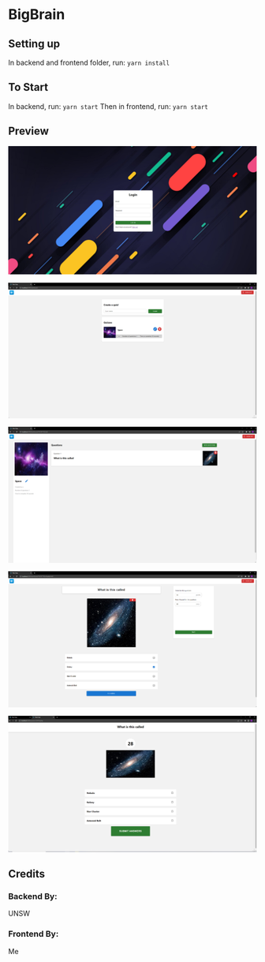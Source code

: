 # BigBrain
## Setting up
In backend and frontend folder, run: `yarn install`

## To Start
In backend, run: `yarn start`
Then in frontend, run: `yarn start`

## Preview
![Login](https://raw.githubusercontent.com/Reperian/BigBrain/master/Images/login.PNG?raw=true)

![Dashboard](https://raw.githubusercontent.com/Reperian/BigBrain/master/Images/dashboard.PNG?raw=true)

![Quiz Info](https://raw.githubusercontent.com/Reperian/BigBrain/master/Images/quiz_info.PNG?raw=true)

![Question Edit](https://raw.githubusercontent.com/Reperian/BigBrain/master/Images/question_edit.PNG?raw=true)

![Gameplay](https://raw.githubusercontent.com/Reperian/BigBrain/master/Images/quiz.PNG?raw=true)

## Credits
### Backend By:
UNSW

### Frontend By:
Me